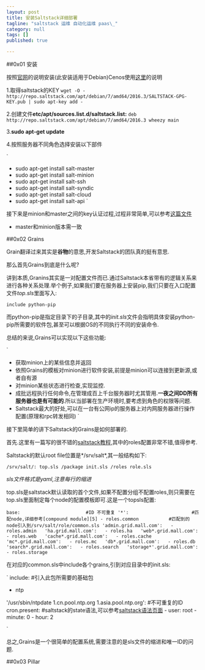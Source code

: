 ```yaml
---
layout: post
title: 安装Saltstack详细部署
tagline: "saltstack 运维 自动化运维 paas\_"
category: null
tags: []
published: true

---
```


##0x01 安装

按照[官网][1]的说明安装(此安装适用于Debian)Cenos使用[这里][2]的说明

1.取得saltstack的KEY
`wget -O - http://repo.saltstack.com/apt/debian/7/amd64/2016.3/SALTSTACK-GPG-KEY.pub | sudo apt-key add -`

2.创建文件**etc/apt/sources.list.d/saltstack.list:**
`deb http://repo.saltstack.com/apt/debian/7/amd64/2016.3 wheezy main`

3.**sudo apt-get update**

4.按照服务器不同角色选择安装以下部件

`
* sudo apt-get install salt-master
* sudo apt-get install salt-minion
* sudo apt-get install salt-ssh
* sudo apt-get install salt-syndic
* sudo apt-get install salt-cloud
* sudo apt-get install salt-api
`

接下来是minion和master之间的key认证过程,过程非常简单,可以参考[这篇文件][4]

* master和minion版本需一致

##0x02 Grains

Grain翻译过来其实是**谷物**的意思,开发Saltstack的团队真的挺有意思.

那么首先Grains到底是什么呢?

讲到本质,Granins其实是一对配置文件而已.通过Saltstack本省带有的逻辑关系来进行各种关系处理.举个例子,如果我们要在服务器上安装pip,我们只要在入口配置文件*top.sls*里面写入:

`include python-pip`

而python-pip是指定目录下的子目录,其中的*init.sls*文件会指明具体安装python-pip所需要的软件包,甚至可以根据OS的不同执行不同的安装命令.

总结的来说,Grains可以实现以下这些功能:

`
* 获取minion上的某些信息并返回
* 依照Grains的模板对minion进行软件安装,前提是minion可以连接到更新源,或者自有源
* 对minion某些状态进行检查,实现监控.
* 成批远程执行任何命令,在管理成百上千台服务器时尤其管用.**一夜之间DD所有服务器也是有可能的**.所以当部署在生产环境时,要考虑到角色的权限等问题.
* Saltstack最大的好处,可以在一台有公网ip的服务器上对内网服务器进行操作配置(原理和rpc转发相同)
`

接下里简单的讲下Saltstack的Grains是如何部署的.

首先.这里有一篇写的很不错的[saltstack教程][3],其中的roles配置非常不错,值得参考.

Saltstack的默认root file位置是*/srv/salt*,其一般结构如下:

`
/srv/salt/:
          top.sls
          /package
                  init.sls
          /roles
                  role.sls
`

*sls文件格式是yaml,注意每行的缩进*

top.sls是saltstack默认读取的首个文件,如果不配置分组不配置roles,则只需要在top.sls里面制定每个node的配置模板即可.这是一个topsls配置:

`
base:                        #ID 不可重复
  '*':                       #匹配node,详细参考[compound module][5]
    - roles.common           #匹配到的node引入到/srv/salt/role/common.sls
  'admin.grid.mall.com':  
    - roles.admin  
  'ha.grid.mall.com':  
    - roles.ha  
  'web*.grid.mall.com':  
    - roles.web  
  'cache*.grid.mall.com':  
    - roles.cache  
  'mc*.grid.mall.com':  
    - roles.mc  
  'db*.grid.mall.com':  
    - roles.db  
  'search*.grid.mall.com':  
    - roles.search  
  'storage*'.grid.mall.com':  
    - roles.storage
`


在对应的common.sls中include各个grains,引到对应目录中的init.sls:


`
include:        #引入此包所需要的基础包
  - ntp

'/usr/sbin/ntpdate 1.cn.pool.ntp.org 1.asia.pool.ntp.org': #不可重复的ID
  cron.present:               #saltstack的state语法,可以参考[saltstack语法页面][6]
    - user: root
    - minute: 0
    - hour: 2

`

总之,Grains是一个很简单的配置系统,需要注意的是sls文件的缩进和唯一ID的问题.

##0x03 Pillar






[1]:https://repo.saltstack.com/#debian "Saltstack"
[2]:https://repo.saltstack.com/#rhel   "Centos Salt"
[3]:https://github.com/ist0ne/salt-states  "Salt Github"
[4]:http://www.saltstack.cn/kb/salt-first-view/#salt-first-view "Saltstack初探"
[5]:https://docs.saltstack.com/en/latest/topics/targeting/compound.html "Saltstack compound module"
[6]:https://docs.saltstack.com/en/latest/ref/states/all/salt.states.cron.html "cron"